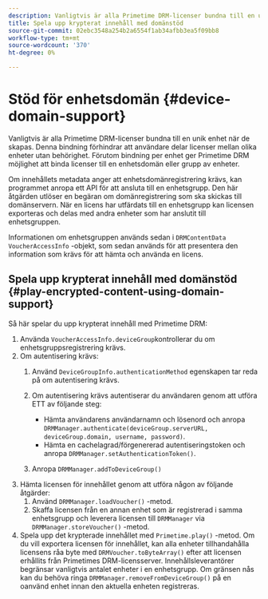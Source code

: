 ```yaml
---
description: Vanligtvis är alla Primetime DRM-licenser bundna till en unik enhet när de skapas. Denna bindning förhindrar att användare delar licenser mellan olika enheter utan behörighet. Förutom bindning per enhet ger Primetime DRM möjlighet att binda licenser till en enhetsdomän eller grupp av enheter.
title: Spela upp krypterat innehåll med domänstöd
source-git-commit: 02ebc3548a254b2a6554f1ab34afbb3ea5f09bb8
workflow-type: tm+mt
source-wordcount: '370'
ht-degree: 0%

---
```


# Stöd för enhetsdomän {#device-domain-support}

Vanligtvis är alla Primetime DRM-licenser bundna till en unik enhet när de skapas. Denna bindning förhindrar att användare delar licenser mellan olika enheter utan behörighet. Förutom bindning per enhet ger Primetime DRM möjlighet att binda licenser till en enhetsdomän eller grupp av enheter.

Om innehållets metadata anger att enhetsdomänregistrering krävs, kan programmet anropa ett API för att ansluta till en enhetsgrupp. Den här åtgärden utlöser en begäran om domänregistrering som ska skickas till domänservern. När en licens har utfärdats till en enhetsgrupp kan licensen exporteras och delas med andra enheter som har anslutit till enhetsgruppen.

Informationen om enhetsgruppen används sedan i `DRMContentData` `VoucherAccessInfo` -objekt, som sedan används för att presentera den information som krävs för att hämta och använda en licens.

## Spela upp krypterat innehåll med domänstöd {#play-encrypted-content-using-domain-support}

Så här spelar du upp krypterat innehåll med Primetime DRM:

1. Använda `VoucherAccessInfo.deviceGroup`kontrollerar du om enhetsgruppsregistrering krävs.
1. Om autentisering krävs:
   1. Använd `DeviceGroupInfo.authenticationMethod` egenskapen tar reda på om autentisering krävs.
   1. Om autentisering krävs autentiserar du användaren genom att utföra ETT av följande steg:

      * Hämta användarens användarnamn och lösenord och anropa `DRMManager.authenticate(deviceGroup.serverURL, deviceGroup.domain, username, password)`.
      * Hämta en cachelagrad/förgenererad autentiseringstoken och anropa `DRMManager.setAuthenticationToken()`.

   1. Anropa `DRMManager.addToDeviceGroup()`
1. Hämta licensen för innehållet genom att utföra någon av följande åtgärder:
   1. Använd `DRMManager.loadVoucher()` -metod.
   1. Skaffa licensen från en annan enhet som är registrerad i samma enhetsgrupp och leverera licensen till `DRMManager` via `DRMManager.storeVoucher()` -metod.
1. Spela upp det krypterade innehållet med `Primetime.play()` -metod.
Om du vill exportera licensen för innehållet, kan alla enheter tillhandahålla licensens råa byte med `DRMVoucher.toByteArray()` efter att licensen erhållits från Primetimes DRM-licensserver. Innehållsleverantörer begränsar vanligtvis antalet enheter i en enhetsgrupp. Om gränsen nås kan du behöva ringa `DRMManager.removeFromDeviceGroup()` på en oanvänd enhet innan den aktuella enheten registreras.
